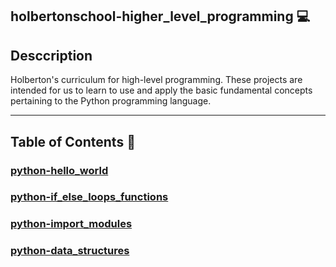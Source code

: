## holbertonschool-higher_level_programming :computer:

## Desccription
Holberton's curriculum for high-level programming. These projects are intended for us to learn to use and apply the basic fundamental concepts pertaining to the Python programming language.

---

## Table of Contents :open_file_folder:

### [python-hello_world](./python-hello_world/)

### [python-if_else_loops_functions](./python-if_else_loops_functions/)

### [python-import_modules](./python-import_modules/)

### [python-data_structures](./python-data_structures/)